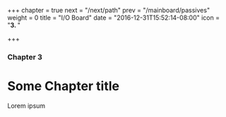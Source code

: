 +++
chapter = true
next = "/next/path"
prev = "/mainboard/passives"
weight = 0
title = "I/O Board"
date = "2016-12-31T15:52:14-08:00"
icon = "<b>3. </b>"

+++

### Chapter 3

# Some Chapter title

Lorem ipsum
